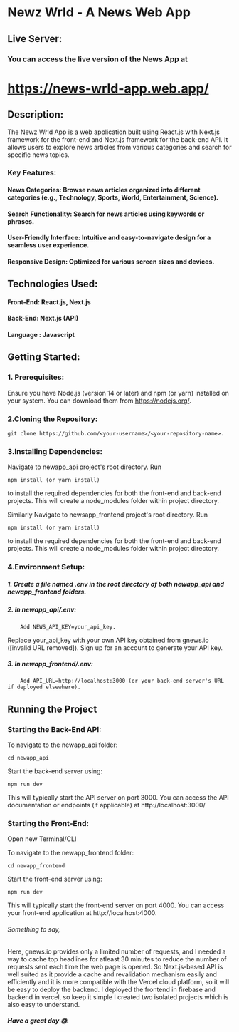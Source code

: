 # Newz Wrld - A News Web App

## Live Server:
### You can access the live version of the News App at 

# https://news-wrld-app.web.app/

## Description:

The Newz Wrld App is a web application built using React.js with Next.js framework for the front-end and Next.js framework for the back-end API. It allows users to explore news articles from various categories and search for specific news topics.

### Key Features:

#### News Categories: Browse news articles organized into different categories (e.g., Technology, Sports, World, Entertainment, Science).
#### Search Functionality: Search for news articles using keywords or phrases.
#### User-Friendly Interface: Intuitive and easy-to-navigate design for a seamless user experience.
#### Responsive Design: Optimized for various screen sizes and devices.

## Technologies Used:

#### Front-End: React.js, Next.js
#### Back-End: Next.js (API)
#### Language : Javascript

## Getting Started:

### 1. Prerequisites: 
Ensure you have Node.js (version 14 or later) and npm (or yarn) installed on your system. You can download them from https://nodejs.org/.
### 2.Cloning the Repository:

    git clone https://github.com/<your-username>/<your-repository-name>.

### 3.Installing Dependencies:

Navigate to newapp_api project's root directory.
Run 

    npm install (or yarn install) 
    
to install the required dependencies for both the front-end and back-end projects. This will create a node_modules folder within project directory.

Similarly Navigate to newsapp_frontend project's root directory.
Run 

    npm install (or yarn install) 
    
to install the required dependencies for both the front-end and back-end projects. This will create a node_modules folder within project directory.

### 4.Environment Setup:

##### 1. Create a file named .env in the root directory of both newapp_api and newapp_frontend folders.
##### 2. In newapp_api/.env:
        Add NEWS_API_KEY=your_api_key.
Replace your_api_key with your own API key obtained from gnews.io ([invalid URL removed]). Sign up for an account to generate your API key.
##### 3. In newapp_frontend/.env:
        Add API_URL=http://localhost:3000 (or your back-end server's URL if deployed elsewhere).


## Running the Project

### Starting the Back-End API:

To navigate to the newapp_api folder:


    cd newapp_api

Start the back-end server using:

    npm run dev

This will typically start the API server on port 3000. You can access the API documentation or endpoints (if applicable) at http://localhost:3000/

### Starting the Front-End:

Open new Terminal/CLI

To navigate to the newapp_frontend folder:

    cd newapp_frontend

Start the front-end server using:

    npm run dev

This will typically start the front-end server on port 4000. You can access your front-end application at http://localhost:4000.


###### Something to say,
Here, gnews.io provides only a limited number of requests, and I needed a way to cache top headlines for atleast 30 minutes to reduce the number of requests sent each time the web page is opened. So Next.js-based API is well suited as it provide a cache and revalidation mechanism easily and efficiently and it is more compatible with the Vercel cloud platform, so it will be easy to deploy the backend.
I deployed the frontend in firebase and backend in vercel, so keep it simple I created two isolated projects which is also easy to understand.

##### Have a great day 🌞.

